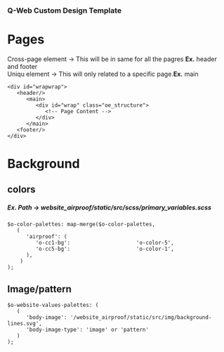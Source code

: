 ### Q-Web Custom Design Template 

# Pages
Cross-page element -> This will be in same for all the pagres **Ex.** header and footer <br/>
Uniqu element -> This will only related to a specific page.**Ex.** main

```
<div id="wrapwrap">
   <header/>
      <main>
         <div id="wrap" class="oe_structure">
            <!-- Page Content -->
         </div>
      </main>
   <footer/>
</div>
```
# Background

## colors

##### Ex. Path -> website_airproof/static/src/scss/primary_variables.scss
```
$o-color-palettes: map-merge($o-color-palettes,
   (
      'airproof': (
         'o-cc1-bg':                     'o-color-5',
         'o-cc5-bg':                     'o-color-1',
      ),
    )
);
```
## Image/pattern

```
$o-website-values-palettes: (
   (
      'body-image': '/website_airproof/static/src/img/background-lines.svg',
      'body-image-type': 'image' or 'pattern'
   )
);
```









